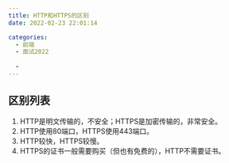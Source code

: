```yaml
---
title: HTTP和HTTPS的区别
date: 2022-02-23 22:01:14

categories:
  - 前端
  - 面试2022
 
  - 
---
```


## 区别列表

1. HTTP是明文传输的，不安全；HTTPS是加密传输的，非常安全。
2. HTTP使用80端口，HTTPS使用443端口。
3. HTTP较快，HTTPS较慢。
4. HTTPS的证书一般需要购买（但也有免费的），HTTP不需要证书。
